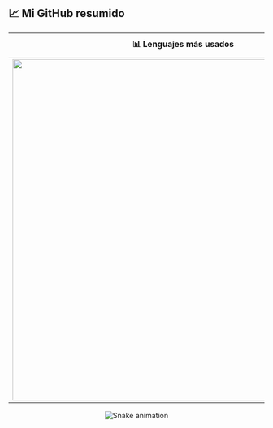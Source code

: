 ## 📈 Mi GitHub resumido

| 📊 Lenguajes más usados | 🔎 Otras estadísticas |
|-----------------------|------------------------|
| <img src="https://github-readme-stats.vercel.app/api/top-langs/?username=ennero&layout=compact&langs_count=8&size_weight=0.5&count_weight=0.5" width="672"/> | ![Estadísticas](https://github-readme-stats.vercel.app/api?username=ennero&show_icons=true)  <br> ![GitHub Streak](https://streak-stats.demolab.com/?user=ennero) |

<div align="center">
  <img src="https://raw.githubusercontent.com/ennero/ennero/output/snake.svg" alt="Snake animation" />
</div>
